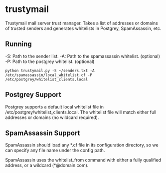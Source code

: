 # trustymail

Trustymail mail server trust manager.  Takes a list of addresses or domains of trusted senders and generates whitelists
in Postgrey, SpamAssassin, etc.

## Running

-S: Path to the sender list.
-A: Path to the spamassassin whitelist. (optional)
-P: Path to the postgrey whitelist. (optional)

`python trustymail.py -S ~/senders.txt -A /etc/spamassassin/local_whitelist.cf -P /etc/postgrey/whitelist_clients.local`

## Postgrey Support

Postgrey supports a default local whitelist file in /etc/postgrey/whitelist_clients.local.  The whitelist file will
match either full addresses or domains (no wildcard required).

## SpamAssassin Support

SpamAssassin should load any *.cf file in its configuration directory, so we can specify any file name under the config
path.

SpamAssassin uses the whitelist_from command with either a fully qualified address, or a wildcard (*@domain.com).

